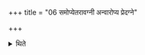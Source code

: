 +++
title = "06 समोप्येतरावग्नी अन्वारोप्य प्रेदग्ने"

+++

<details><summary>थिते</summary>

समोप्येतरावग्नी अन्वारोप्य प्रेदग्ने ज्योतिष्मान्याहीति प्रयाति ६
</details>
